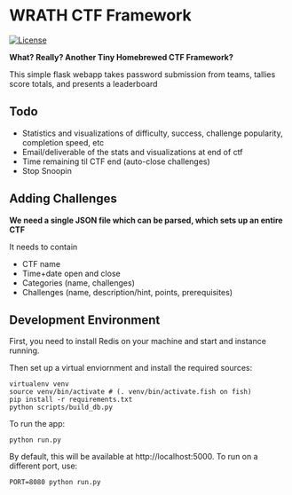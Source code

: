 WRATH CTF Framework
===================

[![License](https://img.shields.io/badge/license-MIT-blue.svg)](https://raw.githubusercontent.com/DeltaHeavy/wrath-ctf-framework/master/LICENSE)

**What? Really? Another Tiny Homebrewed CTF Framework?**

This simple flask webapp takes password submission from teams, tallies score totals, and presents a leaderboard

Todo
----
* Statistics and visualizations of difficulty, success, challenge popularity, completion speed, etc
* Email/deliverable of the stats and visualizations at end of ctf
* Time remaining til CTF end (auto-close challenges)
* Stop Snoopin

Adding Challenges
-----------------

**We need a single JSON file which can be parsed, which sets up an entire CTF**

It needs to contain
* CTF name
* Time+date open and close
* Categories (name, challenges)
* Challenges (name, description/hint, points, prerequisites)

Development Environment
-----------------------

First, you need to install Redis on your machine and start and instance running.

Then set up a virtual enviornment and install the required sources:

```
virtualenv venv
source venv/bin/activate # (. venv/bin/activate.fish on fish)
pip install -r requirements.txt
python scripts/build_db.py
```

To run the app:

`python run.py`

By default, this will be available at http://localhost:5000. To run on a
different port, use:

`PORT=8080 python run.py`
